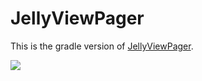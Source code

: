 # JellyViewPager

This is the gradle version of [JellyViewPager](https://github.com/chiemy/JellyViewPager).

![](https://github.com/chiemy/JellyViewPager/raw/master/capture.gif)



